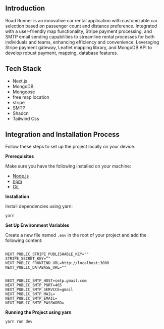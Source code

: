 ## <a name="introduction">Introduction</a>

Road Runner is an innovative car rental application with customizable car selection based on passenger count and distance preference.
Integrated with a user-friendly map functionality, Stripe payment processing, and SMTP email sending capabilities to streamline rental processes for both individuals and teams, enhancing efficiency and convenience.
Leveraging Stripe payment gateway, Leaflet mapping library, and MongoDB API to develop robust payment, mapping, database features.

## <a name="tech-stack">Tech Stack</a>

- Next.js
- MongoDB
- Mongoose
- free map location
- stripe
- SMTP
- Shadcn
- Tailwind Css

## <a name="quick-start">Integration and Installation Process</a>

Follow these steps to set up the project locally on your device.

**Prerequisites**

Make sure you have the following installed on your machine:

- [Node.js](https://nodejs.org/en)
- [npm](https://www.npmjs.com/)
- [Git](https://git-scm.com/)


**Installation**

Install dependencies using yarn:

```bash
yarn
```

**Set Up Environment Variables**

Create a new file named `.env` in the root of your project and add the following content:

```env

NEXT_PUBLIC_STRIPE_PUBLISHABLE_KEY=""
STRIPE_SECRET_KEY=""
NEXT_PUBLIC_FRONTEND_URL=http://localhost:3000
NEXT_PUBLIC_DATABASE_URL=""


NEXT_PUBLIC_SMTP_HOST=smtp.gmail.com
NEXT_PUBLIC_SMTP_PORT=465
NEXT_PUBLIC_SMTP_SERVICE=gmail
NEXT_PUBLIC_SMTP_MAIL=
NEXT_PUBLIC_SMTP_EMAIL=
NEXT_PUBLIC_SMTP_PASSWORD=
```

**Running the Project using yarn**

```bash
yarn run dev
```

